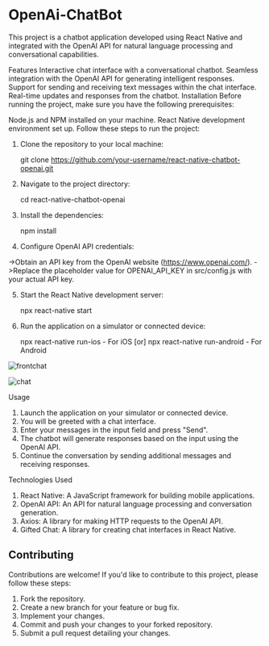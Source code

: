 # OpenAi-ChatBot
This project is a chatbot application developed using React Native and integrated with the OpenAI API for natural language processing and conversational capabilities.

Features
Interactive chat interface with a conversational chatbot.
Seamless integration with the OpenAI API for generating intelligent responses.
Support for sending and receiving text messages within the chat interface.
Real-time updates and responses from the chatbot.
Installation
Before running the project, make sure you have the following prerequisites:

Node.js and NPM installed on your machine.
React Native development environment set up.
Follow these steps to run the project:

1. Clone the repository to your local machine:

    git clone https://github.com/your-username/react-native-chatbot-openai.git
    
2. Navigate to the project directory:
    
    cd react-native-chatbot-openai
    
3. Install the dependencies:

    npm install
    
4. Configure OpenAI API credentials:

  ->Obtain an API key from the OpenAI website (https://www.openai.com/).
  ->Replace the placeholder value for OPENAI_API_KEY in src/config.js with your actual API key.
  
5. Start the React Native development server:

    npx react-native start

6. Run the application on a simulator or connected device:

    npx react-native run-ios  - For iOS
    [or]
    npx react-native run-android  - For Android
    
 ![frontchat](https://github.com/Jayakanth100/OpenAi-ChatBot/assets/77496451/44883f83-2585-4d1e-8047-df6df810b5d6)

 ![chat](https://github.com/Jayakanth100/OpenAi-ChatBot/assets/77496451/229ea89f-adff-4418-88ee-13856ba9cc55)
    
Usage

1. Launch the application on your simulator or connected device.
2. You will be greeted with a chat interface.
3. Enter your messages in the input field and press "Send".
4. The chatbot will generate responses based on the input using the OpenAI API.
5. Continue the conversation by sending additional messages and receiving responses.

Technologies Used
1. React Native: A JavaScript framework for building mobile applications.
2. OpenAI API: An API for natural language processing and conversation generation.
3. Axios: A library for making HTTP requests to the OpenAI API.
4. Gifted Chat: A library for creating chat interfaces in React Native.

## Contributing

Contributions are welcome! If you'd like to contribute to this project, please follow these steps:

1. Fork the repository.
2. Create a new branch for your feature or bug fix.
3. Implement your changes.
4. Commit and push your changes to your forked repository.
5. Submit a pull request detailing your changes.





